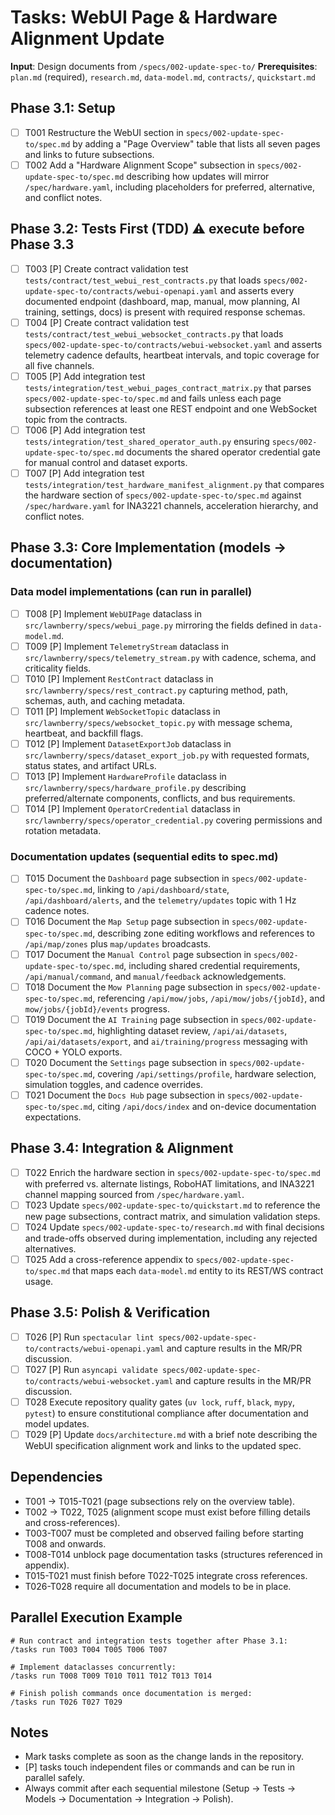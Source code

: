 # Tasks: WebUI Page & Hardware Alignment Update

**Input**: Design documents from `/specs/002-update-spec-to/`
**Prerequisites**: `plan.md` (required), `research.md`, `data-model.md`, `contracts/`, `quickstart.md`

## Phase 3.1: Setup
- [ ] T001 Restructure the WebUI section in `specs/002-update-spec-to/spec.md` by adding a "Page Overview" table that lists all seven pages and links to future subsections.
- [ ] T002 Add a "Hardware Alignment Scope" subsection in `specs/002-update-spec-to/spec.md` describing how updates will mirror `/spec/hardware.yaml`, including placeholders for preferred, alternative, and conflict notes.

## Phase 3.2: Tests First (TDD) ⚠️ execute before Phase 3.3
- [ ] T003 [P] Create contract validation test `tests/contract/test_webui_rest_contracts.py` that loads `specs/002-update-spec-to/contracts/webui-openapi.yaml` and asserts every documented endpoint (dashboard, map, manual, mow planning, AI training, settings, docs) is present with required response schemas.
- [ ] T004 [P] Create contract validation test `tests/contract/test_webui_websocket_contracts.py` that loads `specs/002-update-spec-to/contracts/webui-websocket.yaml` and asserts telemetry cadence defaults, heartbeat intervals, and topic coverage for all five channels.
- [ ] T005 [P] Add integration test `tests/integration/test_webui_pages_contract_matrix.py` that parses `specs/002-update-spec-to/spec.md` and fails unless each page subsection references at least one REST endpoint and one WebSocket topic from the contracts.
- [ ] T006 [P] Add integration test `tests/integration/test_shared_operator_auth.py` ensuring `specs/002-update-spec-to/spec.md` documents the shared operator credential gate for manual control and dataset exports.
- [ ] T007 [P] Add integration test `tests/integration/test_hardware_manifest_alignment.py` that compares the hardware section of `specs/002-update-spec-to/spec.md` against `/spec/hardware.yaml` for INA3221 channels, acceleration hierarchy, and conflict notes.

## Phase 3.3: Core Implementation (models → documentation)
### Data model implementations (can run in parallel)
- [ ] T008 [P] Implement `WebUIPage` dataclass in `src/lawnberry/specs/webui_page.py` mirroring the fields defined in `data-model.md`.
- [ ] T009 [P] Implement `TelemetryStream` dataclass in `src/lawnberry/specs/telemetry_stream.py` with cadence, schema, and criticality fields.
- [ ] T010 [P] Implement `RestContract` dataclass in `src/lawnberry/specs/rest_contract.py` capturing method, path, schemas, auth, and caching metadata.
- [ ] T011 [P] Implement `WebSocketTopic` dataclass in `src/lawnberry/specs/websocket_topic.py` with message schema, heartbeat, and backfill flags.
- [ ] T012 [P] Implement `DatasetExportJob` dataclass in `src/lawnberry/specs/dataset_export_job.py` with requested formats, status states, and artifact URLs.
- [ ] T013 [P] Implement `HardwareProfile` dataclass in `src/lawnberry/specs/hardware_profile.py` describing preferred/alternate components, conflicts, and bus requirements.
- [ ] T014 [P] Implement `OperatorCredential` dataclass in `src/lawnberry/specs/operator_credential.py` covering permissions and rotation metadata.

### Documentation updates (sequential edits to spec.md)
- [ ] T015 Document the `Dashboard` page subsection in `specs/002-update-spec-to/spec.md`, linking to `/api/dashboard/state`, `/api/dashboard/alerts`, and the `telemetry/updates` topic with 1 Hz cadence notes.
- [ ] T016 Document the `Map Setup` page subsection in `specs/002-update-spec-to/spec.md`, describing zone editing workflows and references to `/api/map/zones` plus `map/updates` broadcasts.
- [ ] T017 Document the `Manual Control` page subsection in `specs/002-update-spec-to/spec.md`, including shared credential requirements, `/api/manual/command`, and `manual/feedback` acknowledgements.
- [ ] T018 Document the `Mow Planning` page subsection in `specs/002-update-spec-to/spec.md`, referencing `/api/mow/jobs`, `/api/mow/jobs/{jobId}`, and `mow/jobs/{jobId}/events` progress.
- [ ] T019 Document the `AI Training` page subsection in `specs/002-update-spec-to/spec.md`, highlighting dataset review, `/api/ai/datasets`, `/api/ai/datasets/export`, and `ai/training/progress` messaging with COCO + YOLO exports.
- [ ] T020 Document the `Settings` page subsection in `specs/002-update-spec-to/spec.md`, covering `/api/settings/profile`, hardware selection, simulation toggles, and cadence overrides.
- [ ] T021 Document the `Docs Hub` page subsection in `specs/002-update-spec-to/spec.md`, citing `/api/docs/index` and on-device documentation expectations.

## Phase 3.4: Integration & Alignment
- [ ] T022 Enrich the hardware section in `specs/002-update-spec-to/spec.md` with preferred vs. alternate listings, RoboHAT limitations, and INA3221 channel mapping sourced from `/spec/hardware.yaml`.
- [ ] T023 Update `specs/002-update-spec-to/quickstart.md` to reference the new page subsections, contract matrix, and simulation validation steps.
- [ ] T024 Update `specs/002-update-spec-to/research.md` with final decisions and trade-offs observed during implementation, including any rejected alternatives.
- [ ] T025 Add a cross-reference appendix to `specs/002-update-spec-to/spec.md` that maps each `data-model.md` entity to its REST/WS contract usage.

## Phase 3.5: Polish & Verification
- [ ] T026 [P] Run `spectacular lint specs/002-update-spec-to/contracts/webui-openapi.yaml` and capture results in the MR/PR discussion.
- [ ] T027 [P] Run `asyncapi validate specs/002-update-spec-to/contracts/webui-websocket.yaml` and capture results in the MR/PR discussion.
- [ ] T028 Execute repository quality gates (`uv lock`, `ruff`, `black`, `mypy`, `pytest`) to ensure constitutional compliance after documentation and model updates.
- [ ] T029 [P] Update `docs/architecture.md` with a brief note describing the WebUI specification alignment work and links to the updated spec.

## Dependencies
- T001 → T015-T021 (page subsections rely on the overview table).
- T002 → T022, T025 (alignment scope must exist before filling details and cross-references).
- T003-T007 must be completed and observed failing before starting T008 and onwards.
- T008-T014 unblock page documentation tasks (structures referenced in appendix).
- T015-T021 must finish before T022-T025 integrate cross references.
- T026-T028 require all documentation and models to be in place.

## Parallel Execution Example
```
# Run contract and integration tests together after Phase 3.1:
/tasks run T003 T004 T005 T006 T007

# Implement dataclasses concurrently:
/tasks run T008 T009 T010 T011 T012 T013 T014

# Finish polish commands once documentation is merged:
/tasks run T026 T027 T029
```

## Notes
- Mark tasks complete as soon as the change lands in the repository.
- [P] tasks touch independent files or commands and can be run in parallel safely.
- Always commit after each sequential milestone (Setup → Tests → Models → Documentation → Integration → Polish).

